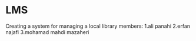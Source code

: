 # LMS
Creating a system for managing a local library
members:
        1.ali panahi
        2.erfan najafi
        3.mohamad mahdi mazaheri
